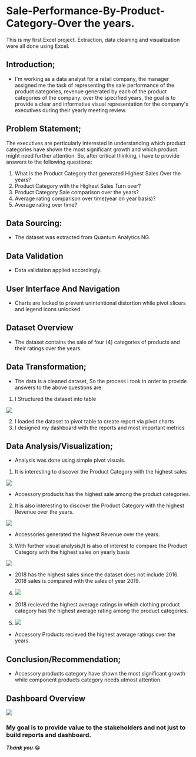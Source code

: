 # Sale-Performance-By-Product-Category-Over the years.
This is my first Excel project. Extraction, data cleaning and visualization were all done using Excel.

## Introduction;
- I'm working as a data analyst for a retail company, the manager assigned me the task of representing the sale performance of the product categories, revenue generated by each of the product categories of the company. over the specified years, the goal is to provide a clear and informative visual representation for the company's executives during their yearly meeting review. 

## Problem Statement;
The executives are perticularly interested in understanding which product categories have shown the most  significant growth and which product might need further attention. So, after critical thinking, i have to provide answers to the following questions:
  1. What is the Product Category that generated Highest Sales Over the years?
  2. Product Category with the Highest Sales Turn over?
  3. Product Category Sale comparison over the years?
  4. Average rating comparison over time(year on year basis)?
  5. Average rating over time?

## Data Sourcing:
- The dataset was extracted from Quantum Analytics NG.

## Data Validation 
- Data validation applied accordingly.

## User Interface And Navigation
- Charts are locked to prevent unintentional distortion while pivot slicers and legend icons unlocked.

## Dataset Overview
- The dataset contains the sale of four (4) categories of products and their ratings over the years.
  

## Data Transformation;
- The data is a cleaned dataset, So the process i took in order to provide answers to the above questions are:
1. I Structured the dataset into table
 
 ![](Dataset.PNG)

2. I loaded the dataset to pivot table to create report via pivot charts
3. I designed my dashboard with the reports and most important metrics

## Data Analysis/Visualization;
- Analysis was done using simple pivot visuals.

1. It is interesting to discover the Product Category with the highest sales
 
 ![](Sale_by_product_categories.PNG)

- Accessory products has the highest sale among the product categories.



2. It is also interesting to discover the Product Category with the highest Revenue over the years. 
 
  ![](ProductCat_sales_overtime.PNG)

- Accessories generated the highest Revenue over the years.



3. With further visual analysis,It is also of interest to compare the Product Category with the highest sales on yearly basis
 
  ![](Sales_yr_on_yr.PNG)

- 2018 has the highest sales since the dataset does not include 2016. 2018 sales is compared with the sales of  year 2019.



4. ![](Average_ratings_yr_on_yr.PNG)

- 2018 recieved the highest average ratings in which clothing product category has the highest average rating among the product categories.



5. ![](Average_ratings_overtime.PNG)

- Accessory Products recieved the highest average ratings over the years.


## Conclusion/Recommendation;
- Accessory products category have shown the most  significant growth while component products category needs utmost attention.

## Dashboard Overview

![](Dashboard2.PNG)

### My goal is to provide value to the stakeholders and not just to build reports and dashboard. 

**_Thank you_** 😂



